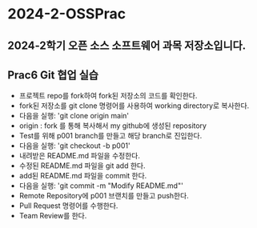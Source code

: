 # 2024-2-OSSPrac
## 2024-2학기 오픈 소스 소프트웨어 과목 저장소입니다.

## Prac6 Git 협업 실습
- 프로젝트 repo를 fork하여 fork된 저장소의 코드를 확인한다.
- fork된 저장소를 git clone 명령어를 사용하여 working directory로 복사한다.
- 다음을 실행: 'git clone origin main'  
- origin : fork 를 통해 복사해서 my github에 생성된 repository
- Test를 위해 p001 branch를 만들고 해당 branch로 진입한다.
- 다음을 실행: 'git checkout -b p001'
- 내려받은 README.md 파일을 수정한다.
- 수정된 README.md 파일을 git add 한다.
- add된 README.md 파일을 commit 한다.
- 다음을 실행: 'git commit -m "Modify README.md"'
- Remote Repository에 p001 브랜치를 만들고 push한다.
- Pull Request 명령어를 수행한다.
- Team Review를 한다.  
